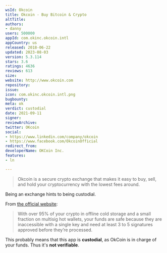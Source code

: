 ```yaml
---
wsId: Okcoin
title: Okcoin - Buy Bitcoin & Crypto
altTitle: 
authors:
- danny
users: 500000
appId: com.okinc.okcoin.intl
appCountry: us
released: 2018-06-22
updated: 2023-08-03
version: 5.3.114
stars: 3.6
ratings: 4636
reviews: 613
size: 
website: http://www.okcoin.com
repository: 
issue: 
icon: com.okinc.okcoin.intl.png
bugbounty: 
meta: ok
verdict: custodial
date: 2021-09-11
signer: 
reviewArchive: 
twitter: OKcoin
social:
- https://www.linkedin.com/company/okcoin
- https://www.facebook.com/OkcoinOfficial
redirect_from: 
developerName: OKCoin Inc.
features:
- ln

---
```


> Okcoin is a secure crypto exchange that makes it easy to buy, sell, and hold your cryptocurrency with the lowest fees around.

Being an exchange hints to being custodial.

From [the official website](https://www.okcoin.com/security.html):

> With over 95% of your crypto in offline cold storage and a small fraction on multisig hot wallets, your funds are safe because they are inaccessible with a single key and need at least 3 to 5 signatures approved before they’re processed.

This probably means that this app is **custodial**, as OkCoin is in charge of your funds. Thus it's **not verifiable**.
